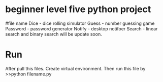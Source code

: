 # beginner level five python project

#file name
Dice - dice rolling simulator
Guess - number guessing game
Password - password generator
Notify - desktop notifoer
Search - linear search and binary search will be update soon.


# Run
After pull this files.
Create virtual environment.
Then run this file by >>python filename.py
